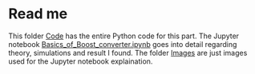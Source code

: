 # Read me
This folder [Code](Code) has the entire Python code for this part. The Jupyter notebook [Basics_of_Boost_converter.ipynb](Basics_of_Boost_converter.ipynb) goes into detail regarding theory, simulations and result I found. The folder [Images](Images) are just images used for the Jupyter notebook explaination.
